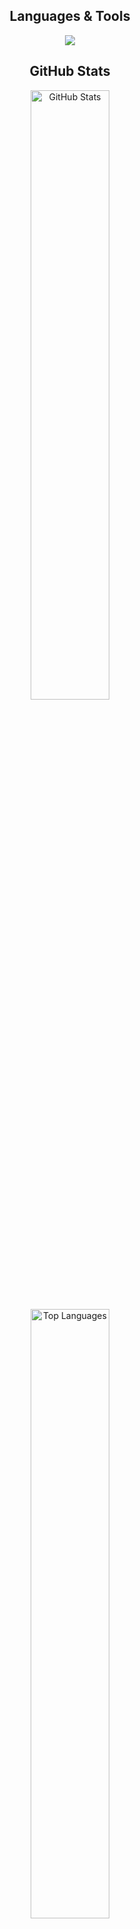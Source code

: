 <div align="center">
<div/>

## Languages & Tools
<p align="center">
  <a href="https://skillicons.dev">
    <img src="https://skillicons.dev/icons?i=c,cpp,cs,dotnet,py,django,postgres,ts,angular,docker,nginx,linux,bash,vim,vscode,git,github,postman,matlab" />
  </a>
</p>

## GitHub Stats
<p align="center">
  <!-- Stats -->
  <img height="50%" width="auto" src="https://github-readme-stats.vercel.app/api?username=freesca&s&count_private=true&theme=graywhite&hide_border=true&hide=issues,contribs&bg_color=00000000" alt="GitHub Stats"/>

  <!-- Most Used Languages -->
  <img height="50%" width="auto" src="https://github-readme-stats.vercel.app/api/top-langs/?username=freesca&layout=compact&hide_border=true&theme=graywhite&langs_count=6&hide=jupyter%20notebook,tex,css,php" alt="Top Languages"/>
</p>

## 42 Progress
<p align="center">
  <!-- Mostra il tuo badge/stats 42 -->
  <a href="https://github.com/oakoudad/badge42"><img src="https://badge.mediaplus.ma/starryblue/fdonati?1337Badge=off&UM6P=off" alt="fdonati's 42 stats" /></a>
</p>





